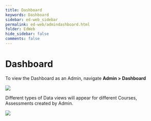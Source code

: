 ```yaml
---
title: Dashboard
keywords: Dashboard
sidebar: ed-web_sidebar
permalink: ed-web/admindashboard.html
folder: EdWeb
hide_sidebar: false
comments: false
---
```




# Dashboard

 To view the Dashboard as an Admin, navigate **Admin > Dashboard**

![](/images/2.png)


Different types of Data views will appear for different Courses, Assessments created by Admin.

![](/images/3.png)
